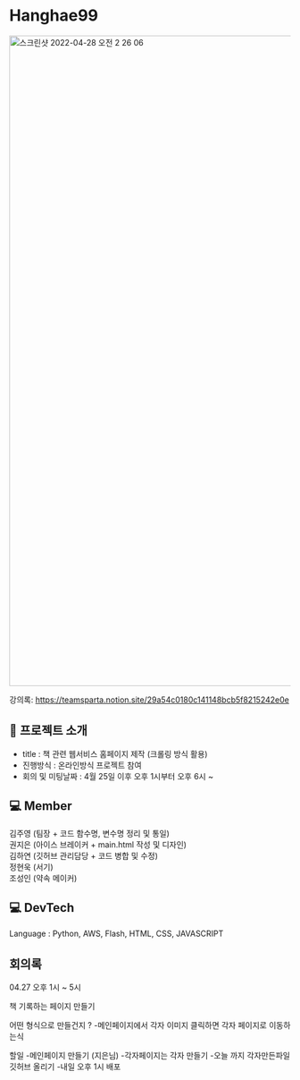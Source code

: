# Hanghae99


<img width="1163" alt="스크린샷 2022-04-28 오전 2 26 06" src="https://user-images.githubusercontent.com/85288036/165588640-20b0050d-dbca-4f8d-9b65-a5e3512cb122.png">



강의록: https://teamsparta.notion.site/29a54c0180c141148bcb5f8215242e0e

## 📖 프로젝트 소개 

- title : 책 관련 웹서비스 홈페이지 제작 (크롤링 방식 활용)
- 진행방식 : 온라인방식 프로젝트 참여
- 회의 및 미팅날짜 : 4월 25일 이후 오후 1시부터 오후 6시 ~ 


  
## 💻 Member
김주영 (팀장 + 코드 함수명, 변수명 정리 및 통일)     
권지은 (아이스 브레이커 + main.html 작성 및 디자인)   
김하연  (깃허브 관리담당 + 코드 병합 및 수정)    
정현욱 (서기)     
조성인 (약속 메이커)   
    
    


## 💻 DevTech  
Language : Python, AWS, Flash, HTML, CSS, JAVASCRIPT 


## 회의록 

04.27 오후 1시 ~ 5시

책 기록하는 페이지 만들기

어떤 형식으로 만들건지 ?
-메인페이지에서 각자 이미지 클릭하면
 각자 페이지로 이동하는식

할일
-메인페이지 만들기 (지은님)
-각자페이지는 각자 만들기
-오늘 까지 각자만든파일 깃허브 올리기
-내일 오후 1시 배포
